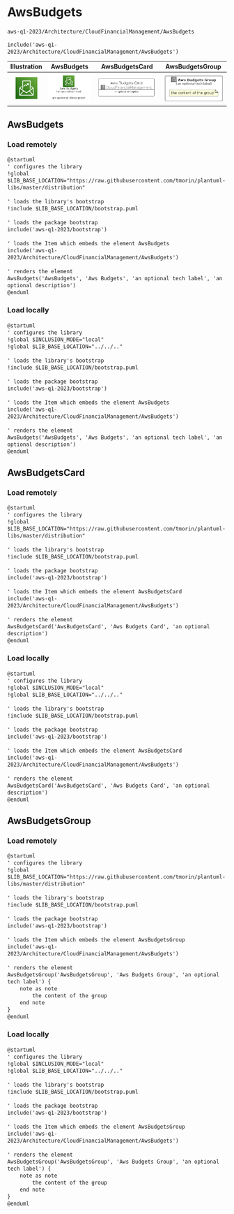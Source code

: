 # AwsBudgets


```text
aws-q1-2023/Architecture/CloudFinancialManagement/AwsBudgets
```

```text
include('aws-q1-2023/Architecture/CloudFinancialManagement/AwsBudgets')
```



| Illustration | AwsBudgets | AwsBudgetsCard | AwsBudgetsGroup |
| :---: | :---: | :---: | :---: |
| ![illustration for Illustration](../../../aws-q1-2023/Architecture/CloudFinancialManagement/AwsBudgets.png) | ![illustration for AwsBudgets](../../../aws-q1-2023/Architecture/CloudFinancialManagement/AwsBudgets.Local.png) | ![illustration for AwsBudgetsCard](../../../aws-q1-2023/Architecture/CloudFinancialManagement/AwsBudgetsCard.Local.png) | ![illustration for AwsBudgetsGroup](../../../aws-q1-2023/Architecture/CloudFinancialManagement/AwsBudgetsGroup.Local.png) |




## AwsBudgets

### Load remotely
```plantuml
@startuml
' configures the library
!global $LIB_BASE_LOCATION="https://raw.githubusercontent.com/tmorin/plantuml-libs/master/distribution"

' loads the library's bootstrap
!include $LIB_BASE_LOCATION/bootstrap.puml

' loads the package bootstrap
include('aws-q1-2023/bootstrap')

' loads the Item which embeds the element AwsBudgets
include('aws-q1-2023/Architecture/CloudFinancialManagement/AwsBudgets')

' renders the element
AwsBudgets('AwsBudgets', 'Aws Budgets', 'an optional tech label', 'an optional description')
@enduml
```

### Load locally
```plantuml
@startuml
' configures the library
!global $INCLUSION_MODE="local"
!global $LIB_BASE_LOCATION="../../.."

' loads the library's bootstrap
!include $LIB_BASE_LOCATION/bootstrap.puml

' loads the package bootstrap
include('aws-q1-2023/bootstrap')

' loads the Item which embeds the element AwsBudgets
include('aws-q1-2023/Architecture/CloudFinancialManagement/AwsBudgets')

' renders the element
AwsBudgets('AwsBudgets', 'Aws Budgets', 'an optional tech label', 'an optional description')
@enduml
```

## AwsBudgetsCard

### Load remotely
```plantuml
@startuml
' configures the library
!global $LIB_BASE_LOCATION="https://raw.githubusercontent.com/tmorin/plantuml-libs/master/distribution"

' loads the library's bootstrap
!include $LIB_BASE_LOCATION/bootstrap.puml

' loads the package bootstrap
include('aws-q1-2023/bootstrap')

' loads the Item which embeds the element AwsBudgetsCard
include('aws-q1-2023/Architecture/CloudFinancialManagement/AwsBudgets')

' renders the element
AwsBudgetsCard('AwsBudgetsCard', 'Aws Budgets Card', 'an optional description')
@enduml
```

### Load locally
```plantuml
@startuml
' configures the library
!global $INCLUSION_MODE="local"
!global $LIB_BASE_LOCATION="../../.."

' loads the library's bootstrap
!include $LIB_BASE_LOCATION/bootstrap.puml

' loads the package bootstrap
include('aws-q1-2023/bootstrap')

' loads the Item which embeds the element AwsBudgetsCard
include('aws-q1-2023/Architecture/CloudFinancialManagement/AwsBudgets')

' renders the element
AwsBudgetsCard('AwsBudgetsCard', 'Aws Budgets Card', 'an optional description')
@enduml
```

## AwsBudgetsGroup

### Load remotely
```plantuml
@startuml
' configures the library
!global $LIB_BASE_LOCATION="https://raw.githubusercontent.com/tmorin/plantuml-libs/master/distribution"

' loads the library's bootstrap
!include $LIB_BASE_LOCATION/bootstrap.puml

' loads the package bootstrap
include('aws-q1-2023/bootstrap')

' loads the Item which embeds the element AwsBudgetsGroup
include('aws-q1-2023/Architecture/CloudFinancialManagement/AwsBudgets')

' renders the element
AwsBudgetsGroup('AwsBudgetsGroup', 'Aws Budgets Group', 'an optional tech label') {
    note as note
        the content of the group
    end note
}
@enduml
```

### Load locally
```plantuml
@startuml
' configures the library
!global $INCLUSION_MODE="local"
!global $LIB_BASE_LOCATION="../../.."

' loads the library's bootstrap
!include $LIB_BASE_LOCATION/bootstrap.puml

' loads the package bootstrap
include('aws-q1-2023/bootstrap')

' loads the Item which embeds the element AwsBudgetsGroup
include('aws-q1-2023/Architecture/CloudFinancialManagement/AwsBudgets')

' renders the element
AwsBudgetsGroup('AwsBudgetsGroup', 'Aws Budgets Group', 'an optional tech label') {
    note as note
        the content of the group
    end note
}
@enduml
```

